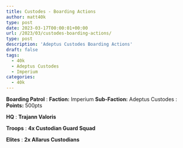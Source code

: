 ```yaml
---
title: Custodes - Boarding Actions
author: matt40k
type: post
date: 2023-03-17T00:00:01+00:00
url: /2023/03/custodes-boarding-actions/
type: post
description: 'Adeptus Custodes Boarding Actions'
draft: false
tags: 
  - 40k
  - Adeptus Custodes
  - Imperium
categories:
  - 40k
---
```


__Boarding Patrol__
: __Faction:__ Imperium __Sub-Faction:__ Adeptus Custodes
: __Points:__ 500pts

__HQ__
: __Trajann Valoris__

__Troops__
: __4x Custodian Guard Squad__

__Elites__
: __2x Allarus Custodians__